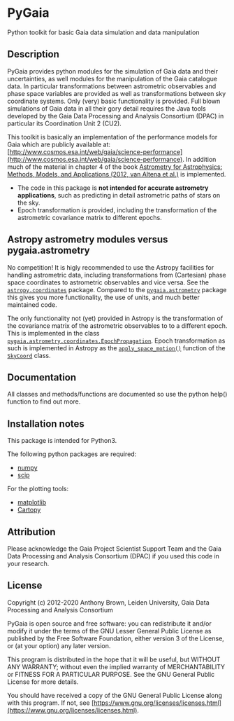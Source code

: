 # PyGaia

Python toolkit for basic Gaia data simulation and data manipulation

## Description

PyGaia provides python modules for the simulation of Gaia data and their uncertainties, as well modules for the
manipulation of the Gaia catalogue data. In particular transformations between astrometric observables and phase space
variables are provided as well as transformations between sky coordinate systems. Only (very) basic functionality is
provided. Full blown simulations of Gaia data in all their gory detail requires the Java tools developed by the Gaia
Data Processing and Analysis Consortium (DPAC) in particular its Coordination Unit 2 (CU2).

This toolkit is basically an implementation of the performance models for Gaia
which are publicly available at:
[http://www.cosmos.esa.int/web/gaia/science-performance](http://www.cosmos.esa.int/web/gaia/science-performance). In
addition much of the material in chapter 4 of the book [Astrometry for Astrophysics: Methods, Models, and
 Applications (2012, van Altena et al.)](http://www.cambridge.org/9780521519205) is implemented.

* The code in this package is __not intended for accurate astrometry applications__, such as predicting in detail
 astrometric paths of stars on the sky. 
* Epoch transformation _is_ provided, including the transformation of the astrometric covariance matrix to different
 epochs.
 
## Astropy astrometry modules versus pygaia.astrometry

No competition! It is higly recommended to use the Astropy facilities for handling astrometric data, including
transformations from (Cartesian) phase space coordinates to astrometric observables and vice versa. See the 
[`astropy.coordinates`](https://docs.astropy.org/en/stable/coordinates/index.html) package. Compared to the 
[`pygaia.astrometry`](./pygaia/astrometry) package this gives you more functionality, the use of units, and much better
 maintained code.
 
The only functionality not (yet) provided in Astropy is the transformation of the covariance matrix of the
astrometric observables to to a different epoch. This is implemented in the class 
[`pygaia.astrometry.coordinates.EpochPropagation`](./pygaia/astrometry/coordinates.py). Epoch transformation as such is
implemented in Astropy as the
 [`apply_space_motion()`](https://docs.astropy.org/en/stable/coordinates/apply_space_motion.html) function of
  the [`SkyCoord`](https://docs.astropy.org/en/stable/api/astropy.coordinates.SkyCoord.html#astropy.coordinates.SkyCoord)
   class.

## Documentation

All classes and methods/functions are documented so use the python help() function to find out more.

## Installation notes

This package is intended for Python3.

The following python packages are required:

* [numpy](https://numpy.org/)
* [scip](https://www.scipy.org/)

For the plotting tools:

* [matplotlib](https://matplotlib.org/)
* [Cartopy](https://scitools.org.uk/cartopy/docs/latest/)

## Attribution

Please acknowledge the Gaia Project Scientist Support Team and the Gaia Data Processing and Analysis Consortium 
(DPAC) if you used this code in your research.

## License

Copyright (c) 2012-2020 Anthony Brown, Leiden University, Gaia Data Processing and Analysis Consortium

PyGaia is open source and free software: you can redistribute it and/or modify
it under the terms of the GNU Lesser General Public License as published by the
Free Software Foundation, either version 3 of the License, or (at your option)
any later version.

This program is distributed in the hope that it will be useful, but WITHOUT ANY
WARRANTY; without even the implied warranty of MERCHANTABILITY or FITNESS FOR A
PARTICULAR PURPOSE.  See the GNU General Public License for more details.

You should have received a copy of the GNU General Public License along with
this program. If not, see [https://www.gnu.org/licenses/licenses.html](https://www.gnu.org/licenses/licenses.html).
